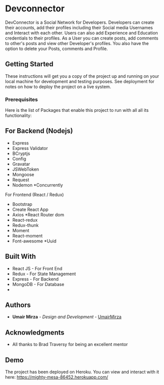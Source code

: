 # Devconnector
DevConnector is a Social Network for Developers. Developers can create their accounts, add their profiles including their Social media Usernames and Interact with each other.
Users can also add Experience and Education credentials to their profiles. 
As a User you can create posts, add comments to other's posts and view other Developer's profiles.
You also have the option to delete your Posts, comments and Profile.

## Getting Started

These instructions will get you a copy of the project up and running on your local machine for development and testing purposes. See deployment for notes on how to deploy the project on a live system.

### Prerequisites

Here is the list of Packages that enable this project to run with all all its functionality:

For Backend (Nodejs)
--------------------------------------------
* Express
* Express Validator
* BCryptjs
* Config
* Gravatar
* JSWebToken
* Mongoose
* Request
* Nodemon
*Concurrently

For Frontend (React / Redux)
* Bootstrap
* Create React App
* Axios
*React Router dom
* React-redux
* Redux-thunk
* Moment
* React-moment
* Font-awesome
*Uuid

## Built With

* React JS - For Front End
* Redux - For State Management
* Express - For Backend
* MongoDB - For Database
*

## Authors

* **Umair Mirza** - *Design and Development* - [UmairMirza](https://github.com/umair-mirza)

## Acknowledgments

* All thanks to Brad Traversy for being an excellent mentor

## Demo

The project has been deployed on Heroku. You can view and interact with it here: https://mighty-mesa-86452.herokuapp.com/

